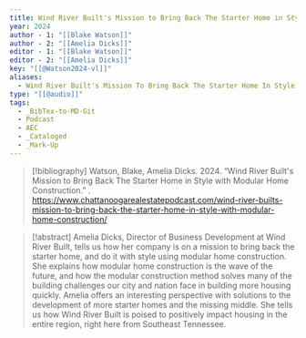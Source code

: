 ```yaml
---
title: Wind River Built's Mission to Bring Back The Starter Home in Style with Modular Home Construction
year: 2024
author - 1: "[[Blake Watson]]"
author - 2: "[[Amelia Dicks]]"
editor - 1: "[[Blake Watson]]"
editor - 2: "[[Amelia Dicks]]"
key: "[[@Watson2024-vl]]"
aliases:
  - Wind River Built's Mission To Bring Back The Starter Home In Style With Modular Home Construction
type: "[[@audio]]"
tags:
  - _BibTex-to-MD-Git
  - Podcast
  - AEC
  - _Cataloged
  - _Mark-Up
---
```


> [!bibliography]
> Watson, Blake, Amelia Dicks. 2024. “Wind River Built's Mission to Bring Back The Starter Home in Style with Modular Home Construction.” . https://www.chattanoogarealestatepodcast.com/wind-river-builts-mission-to-bring-back-the-starter-home-in-style-with-modular-home-construction/

> [!abstract]
> Amelia Dicks, Director of Business Development at Wind River Built, tells us how her company is on a mission to bring back the starter home, and do it with style using modular home construction. She explains how modular home construction is the wave of the future, and how the modular construction method solves many of the building challenges our city and nation face in building more housing quickly. Amelia offers an interesting perspective with solutions to the development of more starter homes and the missing middle. She tells us how Wind River Built is poised to positively impact housing in the entire region, right here from Southeast Tennessee.